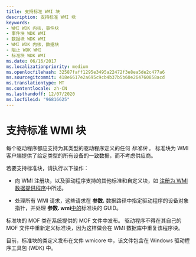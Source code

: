 ```yaml
---
title: 支持标准 WMI 块
description: 支持标准 WMI 块
keywords:
- WMI WDK 内核，事件块
- 事件块 WDK WMI
- 数据块 WDK WMI
- WMI WDK 内核，数据块
- 阻止 WDK WMI
- 标准块 WDK WMI
ms.date: 06/16/2017
ms.localizationpriority: medium
ms.openlocfilehash: 32587faff1295e3495a22472f3e8ea5de2c477a6
ms.sourcegitcommit: 418e6617e2a695c9cb4b37b5b60e264760858acd
ms.translationtype: MT
ms.contentlocale: zh-CN
ms.lasthandoff: 12/07/2020
ms.locfileid: "96816625"
---
```

# <a name="supporting-standard-wmi-blocks"></a>支持标准 WMI 块





每个驱动程序都应支持为其类型的驱动程序定义的任何 *标准块* 。 标准块为 WMI 客户端提供了给定类型的所有设备的一致数据，而不考虑供应商。

若要支持标准块，请执行以下操作：

-   向 WMI 注册块，以及驱动程序支持的其他标准和自定义块，如 [注册为 WMI 数据提供程序](registering-as-a-wmi-data-provider.md)中所述。

-   处理所有 WMI 请求，这些请求在 **参数.** 数据路径中指定驱动程序的设备对象指针，并处理 **参数. wmi**[中的](handling-wmi-requests.md)标准块的 GUID。

标准块的 MOF 类在系统提供的 MOF 文件中发布。 驱动程序不得在其自己的 MOF 文件中重新定义标准块，因为这样做会在 WMI 数据库中重复该程序块。

目前，标准块的类定义发布在文件 wmicore 中，该文件包含在 Windows 驱动程序工具包 (WDK) 中。

 

 




